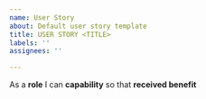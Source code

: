 ```yaml
---
name: User Story
about: Default user story template
title: USER STORY <TITLE>
labels: ''
assignees: ''

---
```


As a **role** I can **capability** so that **received benefit**
